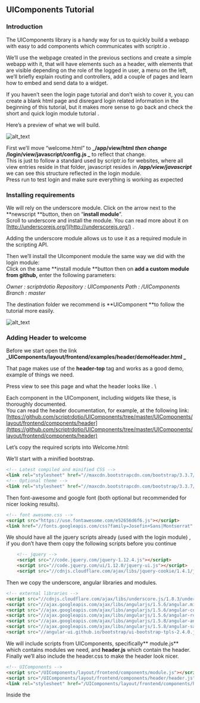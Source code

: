 


<h2>UIComponents Tutorial</h2>


<h3>Introduction</h3>


The UIComponents library is a handy way for us to quickly build a webapp with easy to add components which communicates with scriptr.io .

We’ll use the webpage created in the previous sections and create a simple webapp with it, that will have elements such as a header, with elements that are visible depending on the role of the logged in user, a menu on the left, we’ll briefly explain routing and controllers, add a couple of pages and learn how to embed and send data to a widget. 

If you haven’t seen the login page tutorial and don’t wish to cover it, you can create a blank html page and disregard login related information in the beginning of this tutorial, but it makes more sense to go back and check the short and quick login module tutorial .

Here’s a preview of what we will build. 




![alt_text](images/image8.png "image_tooltip")


First we’ll move “welcome.html” to **_/app/view/html _**then change**_ /login/view/javascript/config.js _** to reflect that change.  \
This is just to follow a standard used by scriptr.io for websites, where all view entries reside in that folder, javascript resides in **_/app/view/javascript_** we can see this structure reflected in the login module.  \
Press run to test login and make sure everything is working as expected

<h3>Installing requirements</h3>


We will rely on the underscore module. Click on the arrow next to the **newscript **button, then on “**install module**”.  \
Scroll to underscore and install the module. You can read more about it on [http://underscorejs.org/](http://underscorejs.org/) .

Adding the underscore module allows us to use it as a required module in the scripting API.

Then we’ll install the UIcomponent module the same way we did with the login module: \
Click on the same **install module **button then on **add a custom module from github,** enter the following parameters: 

_Owner : scriptrdotio	Repository : UIComponents	Path : /UIComponents	Branch : master_

The destination folder we recommend is **UIComponent **to follow the tutorial more easily. 




![alt_text](images/image10.png "image_tooltip")


<h3>Adding Header to welcome</h3>


Before we start open the link **_UIComponents/layout/frontend/examples/header/demoHeader.html _**

That page makes use of the  **header-top** tag and works as a good demo, example of things we need. 

Press view to see this page and what the header looks like .  \


Each component in the UIComponent, including widgets like these, is thoroughly documented.  \
You can read the header documentation, for example, at the following link: [https://github.com/scriptrdotio/UIComponents/tree/master/UIComponents/layout/frontend/components/header](https://github.com/scriptrdotio/UIComponents/tree/master/UIComponents/layout/frontend/components/header)

Let’s copy the required scripts into Welcome.html:

We’ll start with a minified bootstrap.


```html
<!-- Latest compiled and minified CSS -->
<link rel="stylesheet" href="//maxcdn.bootstrapcdn.com/bootstrap/3.3.7/css/bootstrap.min.css" integrity="sha384-BVYiiSIFeK1dGmJRAkycuHAHRg32OmUcww7on3RYdg4Va+PmSTsz/K68vbdEjh4u" crossorigin="anonymous">
<!-- Optional theme -->
<link rel="stylesheet" href="//maxcdn.bootstrapcdn.com/bootstrap/3.3.7/css/bootstrap-theme.min.css" integrity="sha384-rHyoN1iRsVXV4nD0JutlnGaslCJuC7uwjduW9SVrLvRYooPp2bWYgmgJQIXwl/Sp" crossorigin="anonymous">
```




Then font-awesome and google font (both optional but recommended for nicer looking results).


```html
<!-- font awesome.css -->
<script src="https://use.fontawesome.com/e52656d6f6.js"></script>
<link href="//fonts.googleapis.com/css?family=Josefin+Sans|Montserrat" rel="stylesheet">
```


We should have all the jquery scripts already (used with the login module) , if you don’t have them copy the following scripts before you continue


```html
    <!-- jquery -->
    <script src="//code.jquery.com/jquery-1.12.4.js"></script>
    <script src="//code.jquery.com/ui/1.12.0/jquery-ui.js"></script>
    <script src="//cdnjs.cloudflare.com/ajax/libs/jquery-cookie/1.4.1/jquery.cookie.min.js" ></script>
```


Then we copy the underscore, angular libraries and modules.


```html
<!-- external libraries -->
<script src="//cdnjs.cloudflare.com/ajax/libs/underscore.js/1.8.3/underscore-min.js"></script>	
<script src="//ajax.googleapis.com/ajax/libs/angularjs/1.5.6/angular.min.js"></script>
<script src="//ajax.googleapis.com/ajax/libs/angularjs/1.5.6/angular-cookies.js"></script>
<script src="//ajax.googleapis.com/ajax/libs/angularjs/1.5.6/angular-route.js"></script>
<script src="//ajax.googleapis.com/ajax/libs/angularjs/1.5.8/angular-animate.js"></script>
<script src="//ajax.googleapis.com/ajax/libs/angularjs/1.5.8/angular-sanitize.js"></script>
<script src="//angular-ui.github.io/bootstrap/ui-bootstrap-tpls-2.4.0.js"></script>
```


We will include scripts from UIComponents, specifically** module.js** which contains modules we need, and **header.js** which contain the header. Finally we’ll also include the header.css to make the header look nicer.


```html
<!-- UIComponents -->
<script src="/UIComponents/layout/frontend/components/module.js"></script>
<script src="/UIComponents/layout/frontend/components/header/header.js"></script>
<link rel="stylesheet" href="/UIComponents/layout/frontend/components/header/header.css">
```


Inside the <script> section of welcome.html, we’re going to add the following to make underscore more accessible to angular libraries. 

```javascript
          var underscore = angular.module('underscore',  []);
          	  underscore.factory('_', ['$window', function($window) {		
              return $window._; // assumes underscore has already been loaded on the page		
          }]);
```


And then myapp (as an angular application) using the Layout service


```javascript
var myApp = angular.module('myApp', ["Layout"]);
```


But for this to work we need to define a new angular app, we’ll define the whole page as myApp. To do that jump up to the top of the page and change the **<html> ** tag to  **<html ng-app="myApp"> ** .

Let’s then add the header controller to myApp in script and to the body, first in script with :


```javascript
angular.module('myApp').controller('headerCtrl', function($scope, $sce) {
    var vm = this;  
});	
```


Then by changing **<body>** to **<body  ng-controller="headerCtrl as vm">** . Note that we can set the controller in any tag enclosing header-top. Body is the most convenient one to use now.

If you’re new to AngularJS you might wonder what it is, in which case the simplest thing to know is that controllers pass and process data to your view/page.  \


Now we can add the header-top tag to our welcome page but if we look at bindings in headers.js ,or look at the previously mentioned [documentation for header](https://github.com/scriptrdotio/UIComponents/tree/master/UIComponents/layout/frontend/components/header) , we’ll see it requires headerItems and user.

The user can only access this page if they are logged in and hence have their info in the cookie so we’ll put the following line under var vm=this, which reads the user info from the cookie and stores it in vm.user . Note that we can use **this.user** and forgo **vm=this** but to remain consistent with the uiComponent standard practice. 


```javascript
vm.user = JSON.parse($.cookie('user'));
```


Then pass that variable to the header-top tag, alongside another variable called **myItems** which we will define next.  


```html
<header-top  user="vm.user" header-items='vm.myItems' ></header-top>
```


Now we need to define **myItems **these will be the items/links that appear in the navigation header, back in the script let’s add the following under it:


```javascript
vm.myItems = {
              "items": [
                {"icon": "fa fa-ticket", "label": "Documentation", "route":"#/documentation", "class": "pull-left"},
                {"icon": "fa fa-ticket", "label": "API Explorer", "route":"#/apiexplorer", "class": "pull-left"},
                {"icon": "fa fa-ticket", "label": "Logs", "route":"#/logs", "class": "pull-left", 
                  "subitems": [
                       {"icon": "fa fa-ticket", "label": "submenu1", "route":"#/submenu1", "class": "pull-left"},
                       {"icon": "fa fa-ticket", "label": "submenu2", "route":"#/submenu2", "class": "pull-left"}
                  ]
                }
              ],
              "subitems": [
                {"icon": "fa fa-ticket", "label": "Settings", "route":"#/settings", "class": "pull-left"},
               ],                      
              "appname": "Log analyser",
               "logout": {"icon": "fa fa-sign-out", "label": "Logout", "route":"#/logout"}
            };
```


From the bottom up :

*   The **logout item**, if mentioned, will be included as a subitem by default (drops down from user), 
*   Any other **subitems **on this level will be bundled with the logout, in this case settings will appear above logout. 
*   **Items** will be displayed on the top navigation bar, like documentation in this scenario, any one of them may optionally have it’s own **subitems **such as logs which has submenu’s 1 and 2.

Entries optionally have an **icon **or a **class**, we can also specify the **role**/**group** of users capable of seeing this entry, every entry must have a **label **to be displayed. 

**route **tells the code where to go when the label is clicked, and we will explain this in more details next.



<h3>Where the pages will load</h3>

If you’re not familiar with AngularJS, one of the things you should know about it is that in angular, generally, there is a single page used to load views inside it without reloading the page, also called SPA or single page application .  

The directive with which those pages (or subpages) are loaded is called **ng-view . **

You can read more about it here [https://docs.angularjs.org/api/ngRoute/directive/ngView](https://docs.angularjs.org/api/ngRoute/directive/ngView) .

Loading pages is handled by the routeProvider, an angularJS provider(service) which gets instantiated at app initialization .  
It is part of the **ngRoute **module [https://docs.angularjs.org/api/ngRoute/provider/$routeProvider](https://docs.angularjs.org/api/ngRoute/provider/$routeProvider).

In order for any page to support loading views , both the ngRoute provider and an ng-view Tag must be declared on webapp. 

We’ll need to add a config to our application and pass $routeProvider as parameter, and the function that will fire when a link is clicked on the page. More information can be found in the above links, a simple tutorial can be found on the w3cSchool link [https://www.w3schools.com/angular/angular_routing.asp](https://www.w3schools.com/angular/angular_routing.asp) 

A quick example from the w3school page:


```javascript
app.config(function($routeProvider) {
  $routeProvider
  .when("/", {
	templateUrl : "main.htm"
  })
  .when("/london", {
	templateUrl : "london.htm"
  })
  .when("/paris", {
	templateUrl : "paris.htm"
  });
});
```


When a link is clicked such as `"route":"#/documentation"` defined in the previous section, the routeProvider will match it to the proper route and use the appropriate template. We’ll create those templates that will be loaded inside **ng-view**. 

<h3>Managing routes and connecting logout</h3>


You probably noticed that clicking on the navigation link does nothing right now, we want it to load a subpage inside welcome after we add the aforementioned ng-view and we will create those pages in a bit, but we’ll start by connecting the logout button so the users can log out when they click on it.

Next we’ll add the ngRoute service to myApp:


```javascript
var myApp = angular.module('myApp', ["Layout","ngRoute"]);
```


Next we’ll add a constant to myApp called routingJson which we will set to be an object with params, each param has the route name, that matches the route name in the myItems, and the template that will be used. 

For now though we’ll create an entry with “route”:”logout” which points to the logout.html page found in the view folder of the logout module 


```javascript
myApp.constant("routingJson",  {
    "params": [
        {"route": "logout", "template": "/login/view/logout.html"},  
     ]
});
```


Next we’ll add a function to the app config, this function will iterate over the params until it matches with a route and uses that route’s template :


```javascript
myApp.config(function($routeProvider, routingJson){
    for(var i = 0; i < routingJson.params.length; i++){
        $routeProvider
            .when("/" + routingJson.params[i].route, {
            templateUrl: routingJson.params[i].template
        })
    }
});
```


Save and click on the view button, then test the logout button.

<h3>Adding a documentation page</h3>


Next let’s add a documentation page; we could create any page but we’ll make use of the documentation link we have in the header to create a page for it. \


We’ll put it in a folder called documentation under view/html, this will allow us to add css and other related scripts in the same folder if we need them, remember to click on the arrow and select FILE->HTML

Put whatever you want in the documentation.html and save it.

Back in the Welcome.html page we already have the navigation button in myItems, let’s add the route to the constant


```javascript
myApp.constant("routingJson",  {
   "params": [
      {"route": "documentation", "template": "/app/view/html/documentation/documentation.html"},
      {"route": "logout", "template": "/login/view/logout.html"},  
   ]
});
```


Let’s add the ng-view, I replaced the previous message for now, we’ll show the welcome message later. \



```html
    <body ng-controller="headerCtrl as vm">
        <header-top header-items='vm.myItems' user="vm.user"></header-top>        
        <div>&nbsp;</div>
        <section>
            <div class="page-content">
            	<ng-view>
                </ng-view>
            </div>
        </section>
    </body>
```


<h3>Adding a controller for the documentation page</h3>


  Our document page doesn’t really have any data but for the sake of example we’ll pretend it does and add a controller to manage said data. 

Let’s add a basic controller for “document” on the welcome page, we’ll show you how to better organize the code in a bit. 

We’ll add a controller to myApp, we can name it anything we want, I used `documentationCtrl`, we’ll set 2 variables here, `vm.title ` and `vm.text` that we will display on the documentation page. At the end of the script add :


```javascript
            angular.module('myApp').controller('documentationCtrl', function($scope) {
                var vm = this;
                vm.title = "This is the documentation title ";
                vm.text = "This is the documentation text";
            })
```


 \
Open your document’s html page .. we’ll need to define an app, attach the controller and post the variables .. this is how i modified mine :


```html
<div ng-app="myApp" ng-controller="documentationCtrl as vm">
    <h1>Documentation</h1>
    <h2>{{vm.title}}</h2>
    <div>
        <p>{{vm.text}}</p>
    </div>
</div>
```


Go back to the welcome page. Press view, login if you need to then click on documentation. The page should change and look like this if your code is similar to mine.


![alt_text](images/image14.png "image_tooltip")




<h3>Code so far : welcome.html with header</h3>


This is the Welcome code we have so far in case you had trouble with yours:


```html
<html ng-app="myApp">
    <head>
    <title>sample app</title>
        <!-- Latest compiled and minified CSS -->
        <link rel="stylesheet" href="//maxcdn.bootstrapcdn.com/bootstrap/3.3.7/css/bootstrap.min.css" integrity="sha384-BVYiiSIFeK1dGmJRAkycuHAHRg32OmUcww7on3RYdg4Va+PmSTsz/K68vbdEjh4u" crossorigin="anonymous">
        <!-- Optional theme -->
        <link rel="stylesheet" href="//maxcdn.bootstrapcdn.com/bootstrap/3.3.7/css/bootstrap-theme.min.css" integrity="sha384-rHyoN1iRsVXV4nD0JutlnGaslCJuC7uwjduW9SVrLvRYooPp2bWYgmgJQIXwl/Sp" crossorigin="anonymous">
        <!-- font awesome.css -->
        <script src="https://use.fontawesome.com/e52656d6f6.js"></script>
        <link href="//fonts.googleapis.com/css?family=Josefin+Sans|Montserrat" rel="stylesheet">
        <!-- font awesome.css -->

        <!-- jquery -->
        <script src="//code.jquery.com/jquery-1.12.4.js"></script>
    	<script src="//code.jquery.com/ui/1.12.0/jquery-ui.js"></script>
    	<script src="//cdnjs.cloudflare.com/ajax/libs/jquery-cookie/1.4.1/jquery.cookie.min.js" ></script>
        
        <!-- external libraries -->
    	<script src="//cdnjs.cloudflare.com/ajax/libs/underscore.js/1.8.3/underscore-min.js"></script>	
    	<script src="//ajax.googleapis.com/ajax/libs/angularjs/1.5.6/angular.min.js"></script>
      	<script src="//ajax.googleapis.com/ajax/libs/angularjs/1.5.6/angular-cookies.js"></script>
        
        <script src="//ajax.googleapis.com/ajax/libs/angularjs/1.5.6/angular-route.js"></script>
        <script src="//ajax.googleapis.com/ajax/libs/angularjs/1.5.8/angular-animate.js"></script>
        <script src="//ajax.googleapis.com/ajax/libs/angularjs/1.5.8/angular-sanitize.js"></script>
        <script src="//angular-ui.github.io/bootstrap/ui-bootstrap-tpls-2.4.0.js"></script>
        
       
        
        <!-- UIComponents -->
        <script src="/UIComponents/layout/frontend/components/module.js"></script>
        <script src="/UIComponents/layout/frontend/components/header/header.js"></script>
        <link rel="stylesheet" href="/UIComponents/layout/frontend/components/header/header.css">
        <!-- includes from the login page -->
        <script src="/login/view/javascript/authorization.js"> </script>
    	<script src="/login/view/javascript/config.js"> </script>

        <script type="text/javascript"> 
            
          var authorization  = $.scriptr.authorization(
              {
                  onTokenValid: function(){ }, 
                  loginPage: config.loginPage,
                  validateTokenApi: login.validateTokenApi
              }
          );
            
          var underscore = angular.module('underscore',  []);
          	  underscore.factory('_', ['$window', function($window) {		
              return $window._; // assumes underscore has already been loaded on the page		
          }]);
            
      	  var myApp = angular.module('myApp', ["Layout","ngRoute"]);
            
          angular.module('myApp').controller('headerCtrl', function($scope, $sce) {
            var vm = this;  
            vm.myItems = {
              "items": [
                {"icon": "fa fa-ticket", "label": "Documentation", "route":"#/documentation", "class": "pull-left"},
                {"icon": "fa fa-ticket", "label": "Logs", "route":"#/logs", "class": "pull-left", 
                  "subitems": [
                       {"icon": "fa fa-ticket", "label": "submenu2", "route":"#/submenu2", "class": "pull-left"}
                  ]
                }
              ],
              "subitems": [
                {"icon": "fa fa-ticket", "label": "Settings", "route":"#/settings", "class": "pull-left"},
               ],                      
              "appname": "Log analyser",
               "logout": {"icon": "fa fa-sign-out", "label": "Logout", "route":"#/logout"}
            };
              
           vm.user = JSON.parse($.cookie('user'));
         });	
            
         myApp.constant("routingJson",  {
              "params": [
                {"route": "documentation", "template": "/app/view/html/documentation/documentation.html"},
                {"route": "logout", "template": "/login/view/logout.html"},  
              ]
            });
            
          myApp.config(function($routeProvider, routingJson){
            for(var i = 0; i < routingJson.params.length; i++){
              $routeProvider
                .when("/" + routingJson.params[i].route, {
                templateUrl: routingJson.params[i].template
              })
            }
           });
            
            angular.module('myApp').controller('documentationCtrl', function($scope) {
                var vm = this;
                vm.title = "This is the documentation title ";
                vm.text = "This is the documentation text";
            })
          </script>
	</head>
    <body  ng-controller="headerCtrl as vm">
        <header-top header-items='vm.myItems' user="vm.user"></header-top>
        <section>
            <div class="page-content">
            	<ng-view>
                </ng-view>
            </div>
        </section>
    </body>
</html>
```


<h3>Alternate method to add controllers</h3>


There is a better way of using controllers for our documents example, instead of declaring `'documentationCtrl'` in the html file,

Another way to do this is to add `'documentationCtrl'` to the “params” field in myApp.constants, in the following manner:


```javascript
{"route": "documentation", "template": "/app/view/html/documentation/documentation.html", "controller": "documentationCtrl as vm"},
```


Then add controller under templateUrl in the function making use of routeProvider:


```javascript
myApp.config(function($routeProvider, routingJson){
            for(var i = 0; i < routingJson.params.length; i++){
              $routeProvider
                .when("/" + routingJson.params[i].route, {
                templateUrl: routingJson.params[i].template,
                controller: routingJson.params[i].controller,
              })
            }
         });
```


Finally we can remove the controller declaration from the documentation.html page.


```html
<div ng-app="myApp" ng-controller="documentationCtrl as vm">
    <h1>Documentation</h1>
    <h2>{{vm.title}}</h2>
    <div>
        <p>{{vm.text}}</p>
    </div>
</div>
```


<h3>Add a default page when the route is not defined</h3>


We previously removed the “welcome to my page” text from welcome, let’s create a new page called homepage.html under 

**app/view/html/homepage/homepage.html ** and we’ll fill it with a simple welcome message or anything you want.


```html
<h1>welcome to my page</h1>
```


After we add the appropriate route to  `routingJson` in my case i added:


```json
{"route": "welcome","template":"/app/view/html/homepage/homepage.html"},
```


We’re going to tell the function cycling on the routes to default to this route with **otherwise** at the end of the **when** in:

```javascript
myApp.config(function($routeProvider, routingJson){ 
            for(var i = 0; i < routingJson.params.length; i++){ 
              $routeProvider 
                .when("/" + routingJson.params[i].route, { 
                templateUrl: routingJson.params[i].template, 
                controller: routingJson.params[i].controller, 
              }) 
            }
            $routeProvider.otherwise("/welcome");
    });
```

Click to preview page, after login or refresh the “welcome to my page” message should appear.

<h3>Adding a menu</h3>


Adding a menu is as simple as adding a header, and similarly to the header demo page, there is a menu example page under 

**UIComponents/layout/frontend/examples/menu/demoMenu.html** .  \
There is also a lot of documentation to be found in the component’s readme under: [https://github.com/scriptrdotio/UIComponents/tree/master/UIComponents/layout/frontend/components/menu](https://github.com/scriptrdotio/UIComponents/tree/master/UIComponents/layout/frontend/components/menu) 

One of the main differences between header and menu is that, when it comes to menu, we define columns; one of these columns has to be set as default, other columns can be set as submenu items (that unfold to the right when the item is clicked). In the demo page for example, clicking on “**Listing**” will unfold a column to the right with “**Logs**”, “**Historical**”, “**Tickets**”.

Let’s add the scripts required by the menu and the stylesheet.


```html
<link rel="stylesheet" href="/UIComponents/layout/frontend/components/menu/menu.css">
<script src="/UIComponents/layout/frontend/components/menu/menu.js"></script>
```


For the sake of variety, we’ll define a constant and append that constant inside the controller which will use the data to build the menu.


```javascript
myApp.constant("menuItemsJson",  {
            "mainMenu": "col1",
            "col1": [
                {"id":"3", "iconClass":"fa fa-globe", "label": "Map", "route":"#/map", "active":"false"},
                {"id":"4", "iconClass":"fa fa-globe", "label": "Documentation", "route":"#/documentation", "active":"true"},
                {"id":"5","iconClass":"fa fa-dashboard","label":"Listing","route":"#/load", "active":"false", "sub": "col2"},
            ],
            "col2": [
              {"id":"6", "iconClass":"fa fa-dashboard", "label":"Logs", "route":"#/logs", "active":"false"},
              {"id":"7", "iconClass":"fa fa-line-chart", "label": "Historical", "route":"#/hist", "active":"false"},
              {"id":"8", "iconClass":"fa fa-ticket", "label":"Tickets", "route":"#/tickets", "active":"false"}
            ]
          }).controller('menuCtrl', function($scope, menuItemsJson) {
            var vm = this 
            vm.menuItems = menuItemsJson
         });
```


Note that similarly to the way we defined the header items we could have defined `vm.menuItems={"mainMenu": "col1",...});`

As mentioned previously we defined `"col1" `and `"col2"`, we set col1 as our `"mainMenu"`, and used col2 as a submenu of `"Listing"`.

Next we’ll place the menu item in the HTML section, i used bootstrap rows/columns to organize the page a bit better, just as before we’ll pass **menu-items** we will enclose it inside a div that specifies `'menuCtrl'`  as it’s controller. 


```html
    <body  ng-controller="headerCtrl as vm">
        <div class="row">
        		<header-top header-items='vm.myItems' user="vm.user"></header-top>
        </div>
        <div class="row" style="padding-top:40px">
            <div class="col-sm-2" style="padding:0px">
                <div ng-controller="menuCtrl as vm">
                    <!-- menu items can also be passed as a json object directly here -->
                    <menu class="menu-wrap" menu-items="vm.menuItems"></menu>
                </div>
        	</div>
            <div class="col-sm-10">
                <div class="page-content">
                    <ng-view>
                    </ng-view>
                </div>
            </div>
        </div>
    </body>
```


Finally we’ll define a user variable in the controller the same way we did in the header, and pass it as an argument in the menu tag. 


```javascript
myApp.controller('menuCtrl', function($scope, menuItemsJson) {
    var vm = this 
    vm.menuItems = menuItemsJson;
    vm.user = JSON.parse($.cookie('user'));
});
```



```html
<menu class="menu-wrap" menu-items="vm.menuItems" user="vm.user"></menu>
```


<h3>Adding roles</h3>


In this next section we will update the code to show different things to two different users each with a different level of access.

Go to the **Data Explorer** page again (**Tools->Data Explorer**), click on **Groups **and create two groups “users” and “documenters”.

Then click on **Users ** and create two new users, “user” and “documenter”, make sure they belong to the correct group.

If you type a group that doesn’t exist an error message will appear. 

You’ll notice that a  single user can belong to more than one group, edit the original user we created for this example and make them part of both groups.




![alt_text](images/image3.png "image_tooltip")


Now we'll move on to hiding header items depending on who is logged in. Back in the **Welcome.html **page modify the documentation entry in **vm.myItems** to make it accessible only to the documenter role:


```json
{"icon": "fa fa-ticket", "label": "Documentation", "route":"#/documentation", "class": "pull-left", "roles":["documenters"]},
```


Now login with “user” (or the account that doesn’t belong to the **documenters **group), the documentation link in the header should have disappeared. The menu link is still visible and the page is still accessible via direct link in the URI. 

Let’s do the same thing for the **menuItemsJson.**


```json
{"id":"4", "iconClass":"fa fa-globe", "label": "Documentation", "route":"#/documentation", "active":"true","roles":["documenters"]},
```


Refresh the page or login again and the documentation link in the menu will disappear. The page is still accessible however through the URL, if you replace **app/view/html/welcome.html#/welcome** with **app/view/html/welcome.html#/documentation** .

To remedy that situation, go back to the workspace and open **app/view/html/documentation/documentation.html**,

 Click on the Access Control List (the icon next to the word HTML)


![alt_text](images/image13.png "image_tooltip")


Select documenters and press **Add** 


![alt_text](images/image6.png "image_tooltip")


Documenters will now replace **anonymous** .. press **Save Changes.**

Now try to reload the documentation page, you should not be able to view it’s content even with direct access.

<h3>A little bit of housekeeping </h3>


Before we carry on let’s organize the code a little, there are standards we like to use when designing a new app, and we recommend you follow along. 

We store header/menu items and routes in **layout.js**, create a new JS file **app/view/javascript/layout.js**

And copy the appropriate items into the following variables : headerItems, MenuItems and routingItems.


```javascript
var menuItems = {
            "mainMenu": "col1",
            "col1": [
                {"id":"3", "iconClass":"fa fa-globe", "label": "Map", "route":"#/map", "active":"false"},
                {"id":"4", "iconClass":"fa fa-globe", "label": "Documentation", "route":"#/documentation", "active":"true","roles":["documenters"]},
                {"id":"5","iconClass":"fa fa-dashboard","label":"Listing","route":"#/load", "active":"false", "sub": "col2"},
            ],
            "col2": [
              {"id":"6", "iconClass":"fa fa-dashboard", "label":"Logs", "route":"#/logs", "active":"false"},
              {"id":"7", "iconClass":"fa fa-line-chart", "label": "Historical", "route":"#/hist", "active":"false"},
              {"id":"8", "iconClass":"fa fa-ticket", "label":"Tickets", "route":"#/tickets", "active":"false"}
            ]
          }

var headerItems = {
              "items": [
                {"icon": "fa fa-ticket", "label": "Documentation", "route":"#/documentation", "class": "pull-left", "roles":["documenters"]},
                {"icon": "fa fa-ticket", "label": "HomePage", "route":"#/homepage", "class": "pull-left"},
                {"icon": "fa fa-ticket", "label": "Logs", "route":"#/logs", "class": "pull-left", 
                  "subitems": [
                       {"icon": "fa fa-ticket", "label": "submenu1", "route":"#/submenu1", "class": "pull-left"},
                       {"icon": "fa fa-ticket", "label": "submenu2", "route":"#/submenu2", "class": "pull-left"}
                  ]
                }
              ],
              "subitems": [
                {"icon": "fa fa-ticket", "label": "Settings", "route":"#/settings", "class": "pull-left"},
               ],                      
              "appname": "Log analyser",
               "logout": {"icon": "fa fa-sign-out", "label": "Logout", "route":"#/logout"}
};

var routingItems = {
              "params": [
                {"route": "documentation", "template": "/app/view/html/documentation/documentation.html", "controller": "documentationCtrl as vm"},
                {"route": "welcome","template":"/app/view/html/homepage/homepage.html"},
                {"route": "logout", "template": "/login/view/logout.html"},  
              ]
            }
};
```


Now we link the layout.js script and replace the variables where necessary. 


```html
<!-- Includes from this App -->
<script src="../javascript/layout.js"> </script>
[...]
vm.myItems = headerItems;
[...]
myApp.constant("routingJson",  routingItems);
[...]
myApp.constant("menuItemsJson", menuItems)
```


Refresh or re-login to the page to make sure everything is still working as expected

Next we’ll move the controllers to controllers.js, move the following code to **app/view/javascript/controller.js**  


```javascript
angular.module('myApp').controller('headerCtrl', function($scope, $sce) {
	var vm = this;  
    vm.myItems = headerItems;          
 	vm.user = JSON.parse($.cookie('user'));
});	


angular.module('myApp').controller('documentationCtrl', function($scope) {
    var vm = this;
    vm.title = "This is the documentation title ";
    vm.text = "This is the documentation text";
});


myApp.controller('menuCtrl', function($scope, menuItemsJson) {
    var vm = this 
    vm.menuItems = menuItemsJson
});
```


When including this script, make sure you include it after the definition of myApp (after the <script> for example or at the end of body)

Next we’ll move the constants to **app/view/javascript/constants.js** :


```javascript
myApp.constant("routingJson",  routingItems);
myApp.constant("menuItemsJson", menuItems )
```


<h3>Looking at a sample widget </h3>


UIComponents also provide cool widgets like maps, charts and other visual data representations.

There are many examples of these inside the folders, such as the thermometer and the gauge.

In the workspace open **UIComponents/dashboard/frontend/examples/gauge/gaugeDemo.html**

Press view to see it . if you don’t see anything on the page it’s because you need to configure **scriptrTransport.js**, which you can see referenced on that page, so open **/UIComponents/config/scriptrTransport.js** . 

Widgets communicate with their data source either through websocket or direct http, the script transport provides the configuration that allows that communication, we need to set 2 sets of variables in the transport script.

**wsClientProvider.setBaseUrl,wsClientProvider.setToken **and **httpClientProvider.setBaseUrl, httpClientProvider.setToken**

The base URL is the one we set earlier as a subdomain, and the token we’ll use is the anonymous token both of which can be found by clicking on the [user name] (top left) -> Account.




![alt_text](images/image11.png "image_tooltip")




![alt_text](images/image7.png "image_tooltip")

Copy paste this data where it’s needed and save. 
Next let’s make sure the responseChannel is defined . Click on the [User name] -> Settings 
Select the Channels tab, make sure the following channel exists: **responseChannel**. 

![alt_text](images/image5.png "image_tooltip")

If it isn’t click on “Add Channel” an fill the following then press the save tick button: 

![alt_text](images/image9.png "image_tooltip")

Go back to **gaugeDemo.html **and press view to test it. The page should show a gauge with a value now. 

 

You may be wondering where the data/value of the widget  is coming from, there are multiple ways to set it 
The first one is directly when you declare the widget. 



```html
<scriptr-gauge  data=45 
...
</scriptr-gauge>
```


The second and most recommended method for many reasons including legibility and scalability is to fill the value from a separate backend script or logic using :


```html
<scriptr-gauge 
api='UIComponents/dashboard/frontend/examples/gauge/getGaugeVal'
</scriptr-gauge>
```


You can read more about this specific component and any other component on their dedicated readme page. 

**[https://github.com/scriptrdotio/UIComponents/tree/master/UIComponents/dashboard/frontend/components/gauge](https://github.com/scriptrdotio/UIComponents/tree/master/UIComponents/dashboard/frontend/components/gauge)**

Where everything is documented even the multiple options that each widget uses. 

If we take a quick look at the `getGaugeVal` script, we’ll see there is a part where the value is set using a random function. 


```javascript
var value =  Math.floor((Math.random() * 100) + 10);
```


Then the value is published to a channel 


```javascript
publish(channel, message);
```


But what happens when we have multiple widgets or even multiple gauge widgets? To prevent the same data from appearing in multiple widgets and to let each widget know which data is theirs we tag the published data with an id,  

```javascript
message["id"] = "gauge";
```


This id is set where we declared the gauge :


```html
<scriptr-gauge 
...
               msg-tag="gauge"
...
</scriptr-gauge>
```


<h3>Adding a widget to the page</h3>


Let’s add that gauge widget to our app, we’ll include all the libraries/scripts in the main page, then place the widget itself in a subpage.

From the gaugeDemo.html page, copy the protocol scripts first, the scripts needed by the gauge scripts into the **welcome.html** page.


```html
        <script src="//cdn.rawgit.com/gdi2290/angular-websocket/v1.0.9/angular-websocket.min.js"></script>
        <script src="/UIComponents/wsProvider.js"></script>
        <script src="/UIComponents/httpProvider.js"></script>
        <script src="/UIComponents/dataService.js"></script>
```


​        


```html
        <link rel="stylesheet" href="/UIComponents/dashboard/frontend/components/common/notifications.css">
        <script src="/UIComponents/dashboard/frontend/components/common/notifications.js"></script>
        
        <script src="//cdnjs.cloudflare.com/ajax/libs/raphael/2.1.4/raphael-min.js"></script>
        <script src="//cdnjs.cloudflare.com/ajax/libs/justgage/1.2.2/justgage.min.js"></script>
        <script src="/UIComponents/dashboard/frontend/components/gauge/angular.gauge.min.js"></script>
        <script src="/UIComponents/dashboard/frontend/components/gauge/gauge.js"></script>
```


We could add the scriptrTransform script, the way it’s imported in the demo, but it’s better practice to place the configuration for wss and https in our own config file. 

Create a config.js file under app/view/javascript/config.js, we’ll add a configuration for **wsClientProvider **and another for **httpClientProvider** we’ll keep the second one empty for now and as for the first we’ll just set the publish and subscribe channel. 


```javascript
var wssConfig = ["wsClientProvider",function (wsClientProvider) {
    wsClientProvider.setPublishChannel("requestChannel");
    wsClientProvider.setSubscribeChannel("responseChannel");
}];

var httpsConfig = ["httpClientProvider",function (httpClientProvider) {
}];
```


We now have everything we need to insert the widget, but we still need to inject the providers and their configuration from into **myApp **Change the line  

```javascript
var myApp = angular.module('myApp', ["Layout","ngRoute"]);
```


To inject **"WsClient", "HttpClient","Gauge"**, then add the config in the next to line like this:


```javascript
var myApp = angular.module('myApp', ["Layout","ngRoute","WsClient", "HttpClient","Gauge"]);
         
angular.module('myApp').config(wssConfig);
angular.module('myApp').config(httpsConfig); 
```


Remember that the wssConfig and httpsConfig are defined in the config.js file.

In this tutorial we created two subpages, the **homepage.html** and the **documentation.html** pages.  \
Open the homepage.html and add or replace the content with the scriptr-gauge that relies on the getGaugeVal backend script


```html
<div style="border: 1px solid #eee; text-align: center;">            
      <scriptr-gauge 
                transport='wss' 
                msg-tag="gauge" 
                 
                title="Title"
                title-font-color="#aaa"
                api='UIComponents/dashboard/frontend/examples/gauge/getGaugeVal'
                title-position="above"
                hide-inner-shadow="false"
                shadow-vertical-offset="3"
                shadow-opacity="0.2"
                pointer="true"
                value-font-color="#aff542"
                hide-inner-shadow="false"
                start-animation-type="bounce"
                refresh-animation-type="bounce"
                relative-gauge-size="true"
                on-format-data="vm.callback">
      </scriptr-gauge>
    </div>
```


Make sure both files are saved and press view on the welcome.html page. The gauge should appear after login. 

If not, double check the snippets here or compare your code to the whole welcome.html page below.

Once it all works let’s use our own script to generate gauge values.

<h3>Code so far :  welcome.html with gauge libraries</h3>

```html
<html ng-app="myApp">
    <head>
    	<title>sample app</title>
        
        <!-- Latest compiled and minified CSS -->
        <link rel="stylesheet" href="//maxcdn.bootstrapcdn.com/bootstrap/3.3.7/css/bootstrap.min.css" integrity="sha384-BVYiiSIFeK1dGmJRAkycuHAHRg32OmUcww7on3RYdg4Va+PmSTsz/K68vbdEjh4u" crossorigin="anonymous">
        <!-- Optional theme -->
        <link rel="stylesheet" href="//maxcdn.bootstrapcdn.com/bootstrap/3.3.7/css/bootstrap-theme.min.css" integrity="sha384-rHyoN1iRsVXV4nD0JutlnGaslCJuC7uwjduW9SVrLvRYooPp2bWYgmgJQIXwl/Sp" crossorigin="anonymous">
        <!-- font awesome.css -->
        <script src="https://use.fontawesome.com/e52656d6f6.js"></script>
        <link href="//fonts.googleapis.com/css?family=Josefin+Sans|Montserrat" rel="stylesheet">
        <!-- font awesome.css -->

        <!-- jquery -->
        <script src="//code.jquery.com/jquery-1.12.4.js"></script>
    	<script src="//code.jquery.com/ui/1.12.0/jquery-ui.js"></script>
    	<script src="//cdnjs.cloudflare.com/ajax/libs/jquery-cookie/1.4.1/jquery.cookie.min.js" ></script>
        
        <!-- external libraries -->
    	<script src="//cdnjs.cloudflare.com/ajax/libs/underscore.js/1.8.3/underscore-min.js"></script>	
    	<script src="//ajax.googleapis.com/ajax/libs/angularjs/1.5.6/angular.min.js"></script>
      	<script src="//ajax.googleapis.com/ajax/libs/angularjs/1.5.6/angular-cookies.js"></script>
        
        <script src="//ajax.googleapis.com/ajax/libs/angularjs/1.5.6/angular-route.js"></script>
        <script src="//ajax.googleapis.com/ajax/libs/angularjs/1.5.8/angular-animate.js"></script>
        <script src="//ajax.googleapis.com/ajax/libs/angularjs/1.5.8/angular-sanitize.js"></script>
        <script src="//angular-ui.github.io/bootstrap/ui-bootstrap-tpls-2.4.0.js"></script>
                
        <!-- UIComponents -->
        <script src="/UIComponents/layout/frontend/components/module.js"></script>
        <script src="/UIComponents/layout/frontend/components/header/header.js"></script>
    	<link rel="stylesheet" href="/UIComponents/layout/frontend/components/header/header.css">
        
        <link rel="stylesheet" href="/UIComponents/layout/frontend/components/menu/menu.css">
        <script src="/UIComponents/layout/frontend/components/menu/menu.js"></script>
        
        <!-- Includes from the login page -->
        <script src="/login/view/javascript/authorization.js"> </script>
    	<script src="/login/view/javascript/config.js"> </script>
        
        <!-- Includes from this App -->
        <script src="../javascript/layout.js"> </script>
     	<script src="../javascript/config.js"> </script>

        <!-- gauge -->
        <script src="//cdn.rawgit.com/gdi2290/angular-websocket/v1.0.9/angular-websocket.min.js"></script>
        <script src="/UIComponents/wsProvider.js"></script>
        <script src="/UIComponents/httpProvider.js"></script>
        <script src="/UIComponents/dataService.js"></script>

        <link rel="stylesheet" href="/UIComponents/dashboard/frontend/components/common/notifications.css">
        <script src="/UIComponents/dashboard/frontend/components/common/notifications.js"></script>
        
        <script src="//cdnjs.cloudflare.com/ajax/libs/raphael/2.1.4/raphael-min.js"></script>
        <script src="//cdnjs.cloudflare.com/ajax/libs/justgage/1.2.2/justgage.min.js"></script>
        <script src="/UIComponents/dashboard/frontend/components/gauge/angular.gauge.min.js"></script>
        <script src="/UIComponents/dashboard/frontend/components/gauge/gauge.js"></script>

        <!--script src="/UIComponents/config/scriptrTransport.js"></script-->

        <script type="text/javascript"> 
            
          var authorization  = $.scriptr.authorization(
              {
                  onTokenValid: function(){ }, 
                  loginPage: config.loginPage,
                  validateTokenApi: login.validateTokenApi
              }
          );
            
          var underscore = angular.module('underscore',  []);
          	  underscore.factory('_', ['$window', function($window) {		
              return $window._; // assumes underscore has already been loaded on the page		
          }]);
            
      	  var myApp = angular.module('myApp', ["Layout","ngRoute","WsClient", "HttpClient","Gauge"]);
         
          angular.module('myApp').config(wssConfig);
      	  angular.module('myApp').config(httpsConfig); 
            
          myApp.config(function($routeProvider, routingJson){
            for(var i = 0; i < routingJson.params.length; i++){
              $routeProvider
                .when("/" + routingJson.params[i].route, {
                templateUrl: routingJson.params[i].template,
                controller: routingJson.params[i].controller,
              }).otherwise("/welcome")
            }
         });             
    	</script>
        
	</head>
    <body  ng-controller="headerCtrl as vm">
        <div class="row">
        		<header-top header-items='vm.myItems' user="vm.user"></header-top>
        </div>
        <div class="row" style="padding-top:40px">
            <div class="col-sm-2" style="padding:0px">
                <div ng-controller="menuCtrl as vm">
                    <!-- menu items can also be passed as a json object directly here -->
                    <menu class="menu-wrap" menu-items="vm.menuItems" user="vm.user"></menu>
                </div>
        	</div>
            
            <div class="col-sm-10">
                <div class="page-content">
                    <ng-view>
                    </ng-view>
                </div>
            </div>
        </div>
     	<script src="../javascript/controller.js"> </script>
     	<script src="../javascript/constants.js"> </script>
    </body>
</html>
```


<h3> WsClient and HttpClient</h3>


WsClient and Http clients allow interacting with the backend scriptr.io. HttpClient provides one shot back and forth with the backend, while Wss opens a socket, a kind of tunnel with the backend, in which case the connection is maintained and change is published/updated instantly without need to reload the page. 

The providers used here are singletons which are initialized with the app but stay active and are reused while the app is still running. We will see them more in action in the next section

<h3>Logging things</h3>


One definition of logging is a method of recording information into a log or a journal, in programming it is mostly used to keep a record of something that happened at the moment of its occurrence, it can be used to confirm something happened when we were not looking at it and a series of logged events can be used to trace a sequence of events that occured.

Let’s create a script called logTest, click on **+ New script,** first we’ll require the log library with the statement 


```javascript
var log = require("log");
```

There are multiple levels of logging, info/warn/debug/error.  \
Setting the level helps us decide how much information we want when testing or after we finished testing the code.

Let’s set the level to **info** then log something at info level by calling **log.info(“anything”)**


```javascript
var log = require("log");
log.setLevel("INFO");
log.info("logTest called");
```


Press view to run the script.

To check the log click on the **log** tab in the workspace to open the log page in a new tab




![alt_text](images/image12.png "image_tooltip")


Expand the **logTest** tab to see the message “logText called”  




![alt_text](images/image4.png "image_tooltip")


We can use logs to check when a script runs, we can also print out values and see how they change as the script is updated.

<h3>Getting data for the gauge</h3>


In our previous example we were relying on the gauge’s demo source to get data, we’ll take a more detailed look at that source and replace it with our own. 

Let’s rename logTest to  **app/api/getGaugeData** and change the log.info to the correct name. 

We need to push or send a value on the websocket. For the data to be intercepted by the gauge (and other widgets).

To publish that data in scriptr we need to make use of a simple function “publish(channel, message);”  with a channel on which to publish and the payload/message to be sent. 


```javascript
var channel = "responseChannel";
var message = {"result": 66,"id":"gauge"};
publish(channel, message);
```


We used the “responseChannel” .The one we made sure was available before and the one the gauge is subscribed to.

You’ll also remember that gauge looks at data tagged with the ID “gauge” so we added that tag to the message along with the value. As a quick reminder you can check the id/msg tag in the homepage where we declared the gauge widget .

We actually need to go back there now and replace the api without new script:


```html
msg-tag="gauge" 
...
api='app/api/getGaugeData'
```


Go to the welcome.html page and run it, login if you need to, you should see the gauge settle on 66. There should also be a new entry in the log for  `getGaugeData`. 


Keep the webapp page with the displayed gauge open, go to the getGaugeData page, change the value of result in the message to 70 and run **getGaugeData **script switch to the webapp the gauge will update to reflect this change without the need to refresh to the page. This is because the websocket is open and waiting for data to be published. 

<h3>Sending external data to the webapp</h3>


Now that we can set the value of the gauge, another cool thing we can do is change that value from an external device or from a remote pc .

We can use various methods to send that value, but we’ll be using curl in the command line. 

_cURL is a computer software project providing a library and command-line tool for transferring data using various network protocols. The name stands for "Client URL"._

We won’t cover all the things we can do with cUrl, but at least one use case.


```bash
curl -X POST -H "Authorization: bearer <token>" --url <url> --data "<somedata>"
```


To send this data anonymously, open user->Account and copy the anonymous token, similarly to what we did before.

Replace **<token>** with that .

For the **<URL>** we’ll use subdomain/target script, in our case target is **app/api/getGaugeData**.

In my specific case, it’s **[https://exampleapp.scriptrapps.io/app/api/getGaugeData](https://exampleapp.scriptrapps.io/app/api/getGaugeData)**, don’t forget to replace it with yours otherwise you won’t be able to follow along this tutorial. 

**<Data>** will be something simple like gauge=21, we could also send the id=gauge in data, but since we’re sending this data to getGaugeData, we’ll assume this is implied and append the id inside the script.

Open the command line and type in your version of the following command:


```bash
curl -X POST -H "Authorization: bearer <token>" --url https://<subdomain>.scriptrapps.io/app/api/getGaugeData --data "gauge=21"
```


Let’s now Change script to receive this remote data, we’ll first check if there’s a body in request, if not try to get data from rawbody, otherwise get data from the parameters.

Let’s check the content of each using log.info, add the following code to getGaugeData, save and run the curl command line.


```verilog
log.info("getGaugeData body"+JSON.stringify(request.body));
log.info("getGaugeData rawBody"+JSON.stringify(request.rawBody));
log.info("getGaugeData parameters"+ JSON.stringify(request.parameters));
```


The function `JSON.stringify `converts json objects to text so it can be printed out.

Checking the log we’ll notice parameters is filled, but we’ll add a catchall to make sure we get the data, and we’ll check the type of the data. This is what the catchall looks like:


```javascript
var body = request.body ? request.body : ((request.rawBody) ? request.rawBody : request.parameters);
```


Next to make sure values passed are not strings we’ll add this line to parse any possible string back into a json object.


```javascript
var requestParams = typeof(body) == "string" ? JSON.parse(body) : body;
```


Now we should be able to retrieve the value of ”gauge”, with **requestParams["gauge"]**, and we can double check by adding a log.info line like:


```verilog
log.info("getGaugeData gaugeData:"+ requestParams["gauge"]);
```


The result, after saving and running the curl command, should be **_getGaugeData gaugeData:21._**

We could simply plug in this new value into the published message, and I encourage you to try it and check the result on the webapp.


```javascript
var message = {"result": requestParams["gauge"],"id":"gauge"};
```


But it’s better to wrap it all in a function. We’ll create a function called **publishResponse** that takes two parameters: the channel and a value.  We’ll pass the requestParams to the function, but if the code was executed with run there would be nothing in the request, so we’ll check if `requestParams["gauge"] `is not null, if it is we’ll set a random value to the gauge.

Here’s the whole code for **getGaugeData**. I added log functions that might be useful when debugging


```javascript
var log = require("log");
log.setLevel("INFO");
log.info("getGaugeData called");

var body = request.body ? request.body : ((request.rawBody) ? request.rawBody : request.parameters);
var requestParams = typeof(body) == "string" ? JSON.parse(body) : body;

var publishResponse = function(channel, data) {
    var value = "";
    
    if(data["gauge"]!=null){  
        value = data["gauge"];
        log.info("Found value:"+value);   
    }else{
        value = Math.floor((Math.random() * 100) + 1); 
        log.info("Couldn't Find value setting it to random:"+value);
    }
    var message = {"result": value,"id":"gauge"};
    publish(channel, message);
}
publishResponse("responseChannel", requestParams);
```


Now test the webapp gauge by pressing run, check the log to see the value assigned by random, and check that it was set by the gauge.

Then send data via curl check the log that it was received and set, and finally that it was set by the gauge. Here’s the result of my second test. 




![alt_text](images/image2.png "image_tooltip")




![alt_text](images/image1.png "image_tooltip")
